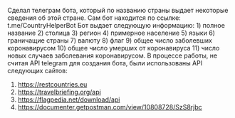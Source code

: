 Сделал телеграм бота, который по названию страны выдает некоторые сведения об этой стране. Сам бот находится по ссылке: t.me/CountryHelperBot Бот выдает следующую информацию: 1) полное название 2) столица 3) регион 4) примерное население 5) языки 6) граничащие страны 7) валюту 8) флаг 9) общее число заболевших коронавирусом 10) общее число умерших от коронавируса 11) число новых случаев заболевания коронавирусом. В процессе работы, не считая API telegram для создания бота, были использованы API следующих сайтов:
1) https://restcountries.eu
2) https://travelbriefing.org/api
3) https://flagpedia.net/download/api
4) https://documenter.getpostman.com/view/10808728/SzS8rjbc
